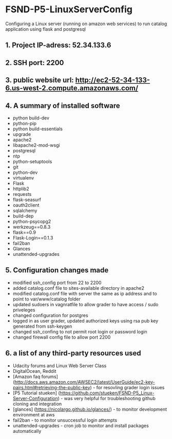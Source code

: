 # FSND-P5-LinuxServerConfig
Configuring a Linux server (running on amazon web services) to run catalog application using flask and postgresql 

## 1. Project IP-adress: 52.34.133.6
## 2. SSH port: 2200
## 3. public website url: http://ec2-52-34-133-6.us-west-2.compute.amazonaws.com/
## 4. A summary of installed software
- python build-dev
- python-pip
- python build-essentials
- upgrade
- apache2
- libapache2-mod-wsgi
- postgresql
- ntp
- python-setuptools
- git
- python-dev
- virtualenv
- Flask
- httplib2
- requests
- flask-seasurf
- oauth2client
- sqlalchemy
- build-dep
- python-psycopg2
- werkzeug==0.8.3
- flask==0.9
- Flask-Login==0.1.3
- fail2ban
- Glances
- unattended-upgrades

## 5. Configuration changes made
- modified ssh_config port from 22 to 2200
- added catalog.conf file to sites-available directory in apache2
- modified catalog.conf file with server the same as ip address and to point to var/www/catalog folder
- updated sudoers in vagnratfile to allow grader to have access / sudo priveleges
- changed configuration for postgres
- logged in as user grader, updated authorized keys using rsa pub key generated from ssh-keygen
- changed ssh_confing to not permit root login or password login
- changed firewall config file to allow port 2200

## 6. a list of any third-party resources used
- Udacity forums and Linux Web Server Class
- DigitalOcean, Reddit
- [Amazon faq forums] (http://docs.aws.amazon.com/AWSEC2/latest/UserGuide/ec2-key-pairs.html#retrieving-the-public-key) - for resovling grader login issues
- [P5 Tutorial stueken] (https://github.com/stueken/FSND-P5_Linux-Server-Configuration) - was very helpful for troubleshooting github cloning and integration
- [glances] (https://nicolargo.github.io/glances/) - to monitor development environment at aws
- fail2ban - to monitor unsuccessful login attempts
- unattended-upgrades - cron job to monitor and install packages automatically
